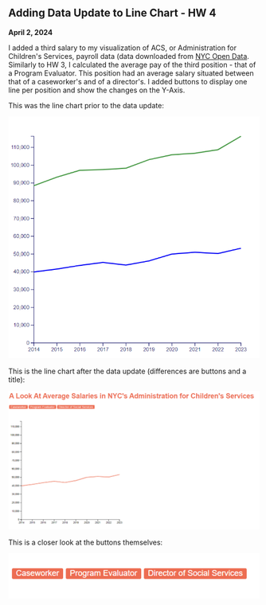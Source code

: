 ## Adding Data Update to Line Chart - HW 4
**April 2, 2024**

I added a third salary to my visualization of ACS, or Administration for Children's Services, payroll data (data downloaded from [NYC Open Data](https://data.cityofnewyork.us/City-Government/Citywide-Payroll-Data-Fiscal-Year-/k397-673e/about_data). Similarly to HW 3, I calculated the average pay of the third position - that of a Program Evaluator. This position had an average salary situated between that of a caseworker's and of a director's. I added buttons to display one line per position and show the changes on the Y-Axis.

This was the line chart prior to the data update: 

![Line chart with a blue and green line](https://github.com/ismerlyng/D3Spring2024/blob/main/Week%207%20HW/Multi%20Line%20Chart%20Image.png)

This is the line chart after the data update (differences are buttons and a title): 

![Line chart with buttons displaying different salaries](https://github.com/ismerlyng/D3Spring2024/blob/main/Week%209%20HW/Post%20Data%20Update%20Line%20Chart.png)

This is a closer look at the buttons themselves:

![Data visualization buttons](https://github.com/ismerlyng/D3Spring2024/blob/main/Week%209%20HW/Interaction%20Screenshot.png)
